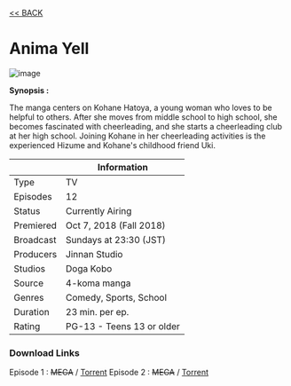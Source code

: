 [<< BACK](http://hikarusubbing.github.io/)

# **Anima Yell**

![image](https://myanimelist.cdn-dena.com/images/anime/1051/93862l.jpg)

**Synopsis :**

The manga centers on Kohane Hatoya, a young woman who loves to be helpful to others. After she moves from middle school to high school, she becomes fascinated with cheerleading, and she starts a cheerleading club at her high school. Joining Kohane in her cheerleading activities is the experienced Hizume and Kohane's childhood friend Uki.

||Information|
|---|---|
|Type|TV|
|Episodes|12|
|Status|Currently Airing|
|Premiered|Oct 7, 2018 (Fall 2018)|
|Broadcast|Sundays at 23:30 (JST)|
|Producers|Jinnan Studio|
|Studios|Doga Kobo|
|Source|4-koma manga|
|Genres|Comedy, Sports, School|
|Duration|23 min. per ep.|
|Rating|PG-13 - Teens 13 or older|



### __Download Links__
Episode 1 : ~~MEGA~~ / [Torrent](https://nyaa.si/download/1083167.torrent)
Episode 2 : ~~MEGA~~ / [Torrent](https://nyaa.si/download/1083167.torrent)
